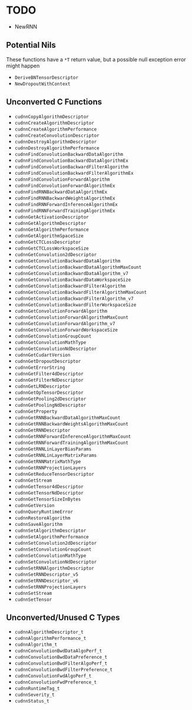 # TODO #
* NewRNN

## Potential Nils ##
These functions have a `*T` return value, but a possible null exception error might happen

* `DeriveBNTensorDescriptor`
* `NewDropoutWithContext`

## Unconverted C Functions ##

* `cudnnCopyAlgorithmDescriptor`
* `cudnnCreateAlgorithmDescriptor`
* `cudnnCreateAlgorithmPerformance`
* `cudnnCreateConvolutionDescriptor`
* `cudnnDestroyAlgorithmDescriptor`
* `cudnnDestroyAlgorithmPerformance`
* `cudnnFindConvolutionBackwardDataAlgorithm`
* `cudnnFindConvolutionBackwardDataAlgorithmEx`
* `cudnnFindConvolutionBackwardFilterAlgorithm`
* `cudnnFindConvolutionBackwardFilterAlgorithmEx`
* `cudnnFindConvolutionForwardAlgorithm`
* `cudnnFindConvolutionForwardAlgorithmEx`
* `cudnnFindRNNBackwardDataAlgorithmEx`
* `cudnnFindRNNBackwardWeightsAlgorithmEx`
* `cudnnFindRNNForwardInferenceAlgorithmEx`
* `cudnnFindRNNForwardTrainingAlgorithmEx`
* `cudnnGetActivationDescriptor`
* `cudnnGetAlgorithmDescriptor`
* `cudnnGetAlgorithmPerformance`
* `cudnnGetAlgorithmSpaceSize`
* `cudnnGetCTCLossDescriptor`
* `cudnnGetCTCLossWorkspaceSize`
* `cudnnGetConvolution2dDescriptor`
* `cudnnGetConvolutionBackwardDataAlgorithm`
* `cudnnGetConvolutionBackwardDataAlgorithmMaxCount`
* `cudnnGetConvolutionBackwardDataAlgorithm_v7`
* `cudnnGetConvolutionBackwardDataWorkspaceSize`
* `cudnnGetConvolutionBackwardFilterAlgorithm`
* `cudnnGetConvolutionBackwardFilterAlgorithmMaxCount`
* `cudnnGetConvolutionBackwardFilterAlgorithm_v7`
* `cudnnGetConvolutionBackwardFilterWorkspaceSize`
* `cudnnGetConvolutionForwardAlgorithm`
* `cudnnGetConvolutionForwardAlgorithmMaxCount`
* `cudnnGetConvolutionForwardAlgorithm_v7`
* `cudnnGetConvolutionForwardWorkspaceSize`
* `cudnnGetConvolutionGroupCount`
* `cudnnGetConvolutionMathType`
* `cudnnGetConvolutionNdDescriptor`
* `cudnnGetCudartVersion`
* `cudnnGetDropoutDescriptor`
* `cudnnGetErrorString`
* `cudnnGetFilter4dDescriptor`
* `cudnnGetFilterNdDescriptor`
* `cudnnGetLRNDescriptor`
* `cudnnGetOpTensorDescriptor`
* `cudnnGetPooling2dDescriptor`
* `cudnnGetPoolingNdDescriptor`
* `cudnnGetProperty`
* `cudnnGetRNNBackwardDataAlgorithmMaxCount`
* `cudnnGetRNNBackwardWeightsAlgorithmMaxCount`
* `cudnnGetRNNDescriptor`
* `cudnnGetRNNForwardInferenceAlgorithmMaxCount`
* `cudnnGetRNNForwardTrainingAlgorithmMaxCount`
* `cudnnGetRNNLinLayerBiasParams`
* `cudnnGetRNNLinLayerMatrixParams`
* `cudnnGetRNNMatrixMathType`
* `cudnnGetRNNProjectionLayers`
* `cudnnGetReduceTensorDescriptor`
* `cudnnGetStream`
* `cudnnGetTensor4dDescriptor`
* `cudnnGetTensorNdDescriptor`
* `cudnnGetTensorSizeInBytes`
* `cudnnGetVersion`
* `cudnnQueryRuntimeError`
* `cudnnRestoreAlgorithm`
* `cudnnSaveAlgorithm`
* `cudnnSetAlgorithmDescriptor`
* `cudnnSetAlgorithmPerformance`
* `cudnnSetConvolution2dDescriptor`
* `cudnnSetConvolutionGroupCount`
* `cudnnSetConvolutionMathType`
* `cudnnSetConvolutionNdDescriptor`
* `cudnnSetRNNAlgorithmDescriptor`
* `cudnnSetRNNDescriptor_v5`
* `cudnnSetRNNDescriptor_v6`
* `cudnnSetRNNProjectionLayers`
* `cudnnSetStream`
* `cudnnSetTensor`

## Unconverted/Unused C Types ##

* `cudnnAlgorithmDescriptor_t`
* `cudnnAlgorithmPerformance_t`
* `cudnnAlgorithm_t`
* `cudnnConvolutionBwdDataAlgoPerf_t`
* `cudnnConvolutionBwdDataPreference_t`
* `cudnnConvolutionBwdFilterAlgoPerf_t`
* `cudnnConvolutionBwdFilterPreference_t`
* `cudnnConvolutionFwdAlgoPerf_t`
* `cudnnConvolutionFwdPreference_t`
* `cudnnRuntimeTag_t`
* `cudnnSeverity_t`
* `cudnnStatus_t`
